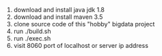 1) download and install java jdk 1.8
2) download and install maven 3.5
3) clone source code of this "hobby" bigdata project
4) run ./build.sh
5) run ./exec.sh
6) visit 8060 port of localhost or server ip address
